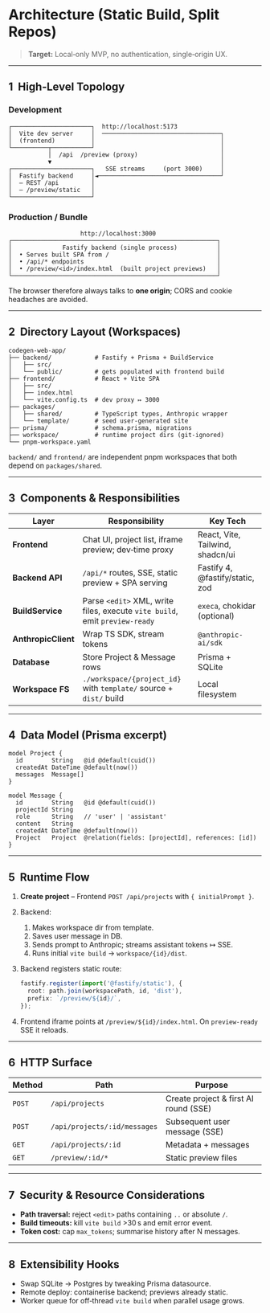 # Architecture (Static Build, Split Repos)

> **Target:** Local‑only MVP, no authentication, single‑origin UX.

---

## 1  High‑Level Topology

### Development

```
┌──────────────────────┐  http://localhost:5173
│  Vite dev server     │  ─────────────────────────────────┐
│  (frontend)          │                                   │
└──────────┬───────────┘                                   │
           │  /api  /preview (proxy)                       │
           ▼                                               │
┌──────────────────────┐   SSE streams     (port 3000)     │
│  Fastify backend     │◄──────────────────────────────────┘
│  – REST /api         │
│  – /preview/static   │
└──────────────────────┘
```

### Production / Bundle

```
                    http://localhost:3000
┌─────────────────────────────────────────────────────────┐
│              Fastify backend (single process)           │
│  • Serves built SPA from /                              │
│  • /api/* endpoints                                     │
│  • /preview/<id>/index.html  (built project previews)   │
└─────────────────────────────────────────────────────────┘
```

The browser therefore always talks to **one origin**; CORS and cookie headaches are avoided.

---

## 2  Directory Layout (Workspaces)

```
codegen-web-app/
├── backend/            # Fastify + Prisma + BuildService
│   ├── src/
│   └── public/         # gets populated with frontend build
├── frontend/           # React + Vite SPA
│   ├── src/
│   ├── index.html
│   └── vite.config.ts  # dev proxy ↦ 3000
├── packages/
│   ├── shared/         # TypeScript types, Anthropic wrapper
│   └── template/       # seed user‑generated site
├── prisma/             # schema.prisma, migrations
├── workspace/          # runtime project dirs (git‑ignored)
└── pnpm-workspace.yaml
```

`backend/` and `frontend/` are independent pnpm workspaces that both depend on `packages/shared`.

---

## 3  Components & Responsibilities

| Layer               | Responsibility                                                              | Key Tech                         |
| ------------------- | --------------------------------------------------------------------------- | -------------------------------- |
| **Frontend**        | Chat UI, project list, iframe preview; dev‑time proxy                       | React, Vite, Tailwind, shadcn/ui |
| **Backend API**     | `/api/*` routes, SSE, static preview + SPA serving                          | Fastify 4, @fastify/static, zod  |
| **BuildService**    | Parse `<edit>` XML, write files, execute `vite build`, emit `preview‑ready` | `execa`, chokidar (optional)     |
| **AnthropicClient** | Wrap TS SDK, stream tokens                                                  | `@anthropic-ai/sdk`              |
| **Database**        | Store Project & Message rows                                                | Prisma + SQLite                  |
| **Workspace FS**    | `./workspace/{project_id}` with `template/` source + `dist/` build          | Local filesystem                 |

---

## 4  Data Model (Prisma excerpt)

```prisma
model Project {
  id        String   @id @default(cuid())
  createdAt DateTime @default(now())
  messages  Message[]
}

model Message {
  id        String   @id @default(cuid())
  projectId String
  role      String   // 'user' | 'assistant'
  content   String
  createdAt DateTime @default(now())
  Project   Project  @relation(fields: [projectId], references: [id])
}
```

---

## 5  Runtime Flow

1. **Create project** – Frontend `POST /api/projects` with `{ initialPrompt }`.
2. Backend:

   1. Makes workspace dir from template.
   2. Saves user message in DB.
   3. Sends prompt to Anthropic; streams assistant tokens ↦ SSE.
   4. Runs initial `vite build` → `workspace/{id}/dist`.
3. Backend registers static route:

   ```ts
   fastify.register(import('@fastify/static'), {
     root: path.join(workspacePath, id, 'dist'),
     prefix: `/preview/${id}/`,
   });
   ```
4. Frontend iframe points at `/preview/${id}/index.html`. On `preview‑ready` SSE it reloads.

---

## 6  HTTP Surface

| Method | Path                         | Purpose                               |
| ------ | ---------------------------- | ------------------------------------- |
| `POST` | `/api/projects`              | Create project & first AI round (SSE) |
| `POST` | `/api/projects/:id/messages` | Subsequent user message (SSE)         |
| `GET`  | `/api/projects/:id`          | Metadata + messages                   |
| `GET`  | `/preview/:id/*`             | Static preview files                  |


---

## 7  Security & Resource Considerations

* **Path traversal:** reject `<edit>` paths containing `..` or absolute `/`.
* **Build timeouts:** kill `vite build` >30 s and emit error event.
* **Token cost:** cap `max_tokens`; summarise history after N messages.

---

## 8  Extensibility Hooks

* Swap SQLite → Postgres by tweaking Prisma datasource.
* Remote deploy: containerise backend; previews already static.
* Worker queue for off‑thread `vite build` when parallel usage grows.
